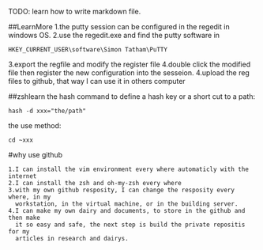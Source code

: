 TODO:
learn how to write markdown file.


##LearnMore
1.the putty session can be configured in the regedit in windows OS.
2.use the regedit.exe and find the putty software in 
    
    HKEY_CURRENT_USER\software\Simon Tatham\PuTTY

3.export the regfile and modify the register file
4.double click the modified file then register the new configuration into the sesseion.
4.upload the reg files to github, that way I can use it in others computer

##zshlearn
the hash command to define a hash key or a short cut to a path:
    
    hash -d xxx="the/path"

the use method:

    cd ~xxx



#why use github

    1.I can install the vim environment every where automaticly with the internet
    2.I can install the zsh and oh-my-zsh every where
    3.with my own github resposity, I can change the resposity every where, in my 
      workstation, in the virtual machine, or in the building server.
    4.I can make my own dairy and documents, to store in the github and then make 
      it so easy and safe, the next step is build the private repositis for my 
      articles in research and dairys.



